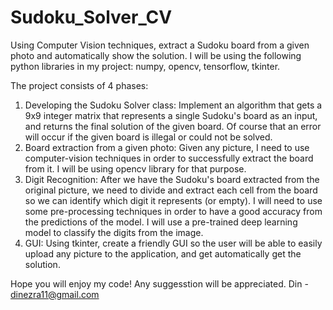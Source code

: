 # Sudoku_Solver_CV
Using Computer Vision techniques, extract a Sudoku board from a given photo and automatically show the solution.
I will be using the following python libraries in my project: numpy, opencv, tensorflow, tkinter.

The project consists of 4 phases:
1. Developing the Sudoku Solver class: Implement an algorithm that gets a 9x9 integer matrix that represents a single Sudoku's board as an input, and returns the final solution of the given board.
Of course that an error will occur if the given board is illegal or could not be solved.
2. Board extraction from a given photo: Given any picture, I need to use computer-vision techniques in order to successfully extract the board from it. I will be using opencv library for that purpose.
3. Digit Recognition: After we have the Sudoku's board extracted from the original picture, we need to divide and extract each cell from the board so we can identify which digit it represents (or empty). I will need to use some pre-processing techniques in order to have a good accuracy from the predictions of the model. I will use a pre-trained deep learning model to classify the digits from the image.
4. GUI: Using tkinter, create a friendly GUI so the user will be able to easily upload any picture to the application, and get automatically get the solution.

Hope you will enjoy my code! Any suggesstion will be appreciated.
Din - dinezra11@gmail.com

